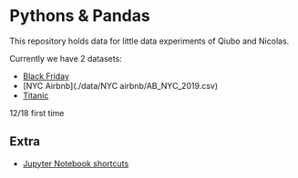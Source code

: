 # Pythons &amp; Pandas

This repository holds data for little data experiments of Qiubo and Nicolas.

Currently we have 2 datasets:

* [Black Friday](./data/black-friday/BlackFriday.csv)
* [NYC Airbnb](./data/NYC airbnb/AB_NYC_2019.csv)
* [Titanic](./data/titanic/gender_submission.csv)

12/18 first time

## Extra

* [Jupyter Notebook shortcuts](https://cheatography.com/weidadeyue/cheat-sheets/jupyter-notebook)
